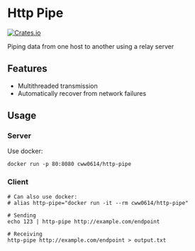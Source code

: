 Http Pipe
=========

[![Crates.io](https://img.shields.io/crates/v/http-pipe)](https://crates.io/crates/http-pipe)

Piping data from one host to another using a relay server

Features
--------

* Multithreaded transmission
* Automatically recover from network failures

Usage
-----

### Server

Use docker:

```shell
docker run -p 80:8080 cww0614/http-pipe
```

### Client

```shell
# Can also use docker:
# alias http-pipe="docker run -it --rm cww0614/http-pipe"

# Sending
echo 123 | http-pipe http://example.com/endpoint

# Receiving
http-pipe http://example.com/endpoint > output.txt
```
